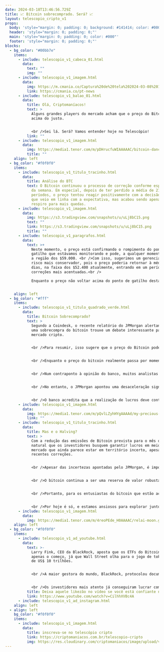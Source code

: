 ```yaml
---
date: 2024-03-18T13:46:56.729Z
title: 📈 Bitcoin sobrecomprado. Será? 📈
layout: telescopio_cripto_v1
props:
  body: 'style="margin: 0; padding: 0; background: #141414; color: #000"'
  header: 'style="margin: 0; padding: 0;"'
  main: 'style="margin: 0; padding: 0; color: #000"'
  footer: 'style="margin: 0; padding: 0;"'
blocks:
  - bg_color: "#00bb7e"
    items:
      - include: telescopio_v1_cabeca_01.html
        data:
          text: ""
          img: ""
      - include: telescopio_v1_imagem.html
        data:
          img: https://m.cmania.co/Captura%20de%20tela%202024-03-08%20115713.png
          link: https://cmania.co/pt-news
      - include: telescopio_v1_balao_01.html
        data:
          title: Olá, Criptomaníacos!
          text: >
            Alguns grandes players do mercado acham que o preço do Bitcoin está
            acima do justo. 


            <br />Sei lá. Será? Vamos entender hoje no Telescópio!
          link: ""
      - include: telescopio_v1_imagem.html
        data:
          img: https://media1.tenor.com/m/pDHrucfuWIAAAAAC/bitcoin-dancing.gif
          title: ""
    align: left
  - bg_color: "#f0f0f0"
    items:
      - include: telescopio_v1_titulo_tracinho.html
        data:
          title: Análise do BTC
          text: O Bitcoin continuou o processo de correção conforme esperávamos no início
            da semana. Em especial, depois de ter perdido a média de 21
            períodos, o preço tentou reagir positivamente com a decisão de juros
            que veio em linha com a expectativa, mas acabou sendo apenas um
            respiro para mais quedas.
      - include: telescopio_v1_imagem.html
        data:
          img: https://s3.tradingview.com/snapshots/u/uLj8bC15.png
          text: ""
          link: https://s3.tradingview.com/snapshots/u/uLj8bC15.png
          title: ""
      - include: telescopio_v1_paragrafos.html
        data:
          text: >+
            Neste momento, o preço está confirmando o rompimento do ponto de
            gatilho que estávamos monitorando e pode, a qualquer momento, testar
            a região dos $59.000. <br />Com isso, sugerimos um gerenciamento de
            risco mais conservador, pois o preço poderia retornar à média de 100
            dias, na faixa dos $52.400 atualmente, entrando em um período de
            correções mais acentuadas.<br />

            Enquanto o preço não voltar acima do ponto de gatilho destacado no gráfico com a linha rosa, na faixa dos $66.600, esperamos pela continuação da correção.


    align: left
  - bg_color: "#fff"
    items:
      - include: telescopio_v1_titulo_quadrado_verde.html
        data:
          title: Bitcoin Sobrecomprado?
          text: >
            Segundo a Coindesk, o recente relatório do JPMorgan alertando para
            uma sobrecompra do bitcoin trouxe um debate interessante para o
            mercado cripto. 


            <br />Para resumir, isso sugere que o preço do Bitcoin pode estar alto, acima de um preço justo,  e que em algum momento uma força vendedora pode chegar para reequilibrar o preço.


            <br />Enquanto o preço do bitcoin realmente passa por momentos de correções, o banco destacou a possibilidade de uma continuação da realização de lucros, especialmente com a proximidade do evento de halving.


            <br />Num contraponto à opinião do banco, muitos analistas acreditam na continuidade da subida de preço do ativo, em parte, pela crença de que a demanda por meio dos ETFs de Bitcoin continuará no mesmo ritmo, mesmo com a redução na oferta após o halving.


            <br />No entanto, o JPMorgan apontou uma desaceleração significativa nos fluxos líquidos para ETFs de bitcoin, com uma saída significativa na última semana. Isso desafia a ideia de que os ETFs de bitcoin terão um fluxo líquido sustentado.


            <br />O banco acredita que a realização de lucros deve continuar com a atual possibilidade da sobrecompra, mesmo próximo ao halving.
      - include: telescopio_v1_imagem.html
        data:
          img: https://media1.tenor.com/m/pQvlLZyhHYgAAAAd/my-precious-bitcoin.gif
          link: ""
      - include: telescopio_v1_titulo_tracinho.html
        data:
          title: Mas e o Halving?
          text: >
            Com a redução das emissões de Bitcoin prevista para o mês que vem, é
            natural que os investidores busquem garantir lucros em meio a um
            mercado que ainda parece estar em território incerto, apesar das
            recentes correções.


            <br />Apesar das incertezas apontadas pelo JPMorgan, é importante lembrar que os detentores de bitcoin costumam adotar uma visão de longo prazo. 


            <br />O bitcoin continua a ser uma reserva de valor robusta e uma proteção contra a inflação, especialmente em um cenário econômico global incerto. O mercado de criptomoedas é conhecido por sua volatilidade, e as correções são naturais e saudáveis em um mercado em crescimento.


            <br />Portanto, para os entusiastas do bitcoin que estão acompanhando de perto o mercado, esta pode ser uma oportunidade para adquirir mais bitcoins durante essas correções, mantendo uma visão otimista para o futuro. 


            <br />Por hoje é só, e estamos ansiosos para explorar juntos as possibilidades infinitas que o universo cripto oferece.
      - include: telescopio_v1_imagem.html
        data:
          img: https://media1.tenor.com/m/4reoPEde_H0AAAAC/relai-moon.gif
    align: left
  - bg_color: "#f0f0f0"
    items:
      - include: telescopio_v1_ad_youtube.html
        data:
          text: >-
            Larry Fink, CEO da BlackRock, aposta que os ETFs do Bitcoin são
            apenas o começo, já que Wall Street olha para o jogo de tokenização
            de US$ 10 trilhões. 


            <br />A maior gestora do mundo, BlackRock, protocolou documentos na Comissão de Valores Mobiliários dos Estados Unidos (SEC) nesta quarta-feira (20) para lançar um fundo baseado em ativos tokenizados.


            <br />Os investidores mais atento já conseguiram lucrar com o movimento da BlackRock ao investir em criptomoedas do setor de RWA. 
          title: Deixa aquele likezão no vídeo se você está confiante no BTC!
          link: https://www.youtube.com/watch?v=CilhhXVBc4A
      - include: telescopio_v1_ad_instagram.html
    align: left
  - align: left
    bg_color: "#f0f0f0"
    items:
      - include: telescopio_v1_imagem.html
        data:
          title: inscreva-se no telescópio cripto
          link: https://criptomaniacos.com.br/telescopio-cripto
          img: https://res.cloudinary.com/criptomaniacos/image/upload/v1662133224/telescopio/inscreva-se-telescopio.png
---
```

